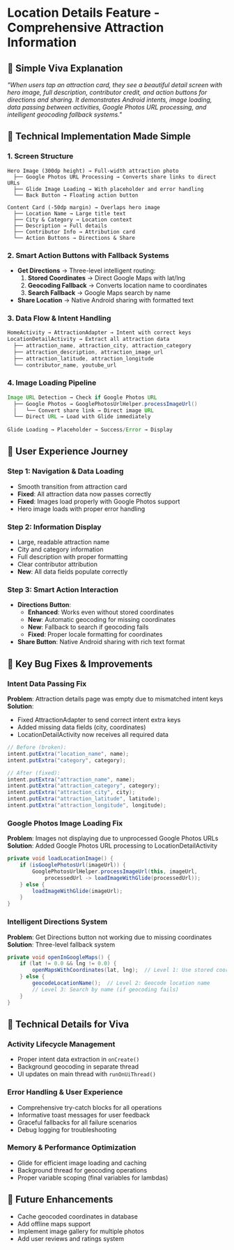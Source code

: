 # Location Details Feature - Comprehensive Attraction Information

## 🎯 **Simple Viva Explanation**
*"When users tap an attraction card, they see a beautiful detail screen with hero image, full description, contributor credit, and action buttons for directions and sharing. It demonstrates Android intents, image loading, data passing between activities, Google Photos URL processing, and intelligent geocoding fallback systems."*

## 🔧 **Technical Implementation Made Simple**

### **1. Screen Structure**
```
Hero Image (300dp height) → Full-width attraction photo
  ├── Google Photos URL Processing → Converts share links to direct URLs
  ├── Glide Image Loading → With placeholder and error handling
  └── Back Button → Floating action button
  
Content Card (-50dp margin) → Overlaps hero image
  ├── Location Name → Large title text
  ├── City & Category → Location context
  ├── Description → Full details
  ├── Contributor Info → Attribution card
  └── Action Buttons → Directions & Share
```

### **2. Smart Action Buttons with Fallback Systems**
- **Get Directions** → Three-level intelligent routing:
  1. **Stored Coordinates** → Direct Google Maps with lat/lng
  2. **Geocoding Fallback** → Converts location name to coordinates
  3. **Search Fallback** → Google Maps search by name
- **Share Location** → Native Android sharing with formatted text

### **3. Data Flow & Intent Handling**
```java
HomeActivity → AttractionAdapter → Intent with correct keys
LocationDetailActivity → Extract all attraction data
  ├── attraction_name, attraction_city, attraction_category
  ├── attraction_description, attraction_image_url
  ├── attraction_latitude, attraction_longitude
  └── contributor_name, youtube_url
```

### **4. Image Loading Pipeline**
```java
Image URL Detection → Check if Google Photos URL
  ├── Google Photos → GooglePhotosUrlHelper.processImageUrl()
  │   └── Convert share link → Direct image URL
  └── Direct URL → Load with Glide immediately
  
Glide Loading → Placeholder → Success/Error → Display
```

## 📱 **User Experience Journey**

### **Step 1: Navigation & Data Loading**
- Smooth transition from attraction card
- **Fixed**: All attraction data now passes correctly
- **Fixed**: Images load properly with Google Photos support
- Hero image loads with proper error handling

### **Step 2: Information Display**
- Large, readable attraction name
- City and category information
- Full description with proper formatting
- Clear contributor attribution
- **New**: All data fields populate correctly

### **Step 3: Smart Action Interaction**
- **Directions Button**: 
  - **Enhanced**: Works even without stored coordinates
  - **New**: Automatic geocoding for missing coordinates
  - **New**: Fallback to search if geocoding fails
  - **Fixed**: Proper locale formatting for coordinates
- **Share Button**: Native Android sharing with rich text format

## 🔧 **Key Bug Fixes & Improvements**

### **Intent Data Passing Fix**
**Problem**: Attraction details page was empty due to mismatched intent keys
**Solution**: 
- Fixed AttractionAdapter to send correct intent extra keys
- Added missing data fields (city, coordinates)
- LocationDetailActivity now receives all required data

```java
// Before (broken):
intent.putExtra("location_name", name);
intent.putExtra("category", category);

// After (fixed):
intent.putExtra("attraction_name", name);
intent.putExtra("attraction_category", category);
intent.putExtra("attraction_city", city);
intent.putExtra("attraction_latitude", latitude);
intent.putExtra("attraction_longitude", longitude);
```

### **Google Photos Image Loading Fix**
**Problem**: Images not displaying due to unprocessed Google Photos URLs
**Solution**: Added Google Photos URL processing to LocationDetailActivity

```java
private void loadLocationImage() {
    if (isGooglePhotosUrl(imageUrl)) {
        GooglePhotosUrlHelper.processImageUrl(this, imageUrl, 
            processedUrl -> loadImageWithGlide(processedUrl));
    } else {
        loadImageWithGlide(imageUrl);
    }
}
```

### **Intelligent Directions System**
**Problem**: Get Directions button not working due to missing coordinates
**Solution**: Three-level fallback system

```java
private void openInGoogleMaps() {
    if (lat != 0.0 && lng != 0.0) {
        openMapsWithCoordinates(lat, lng);  // Level 1: Use stored coordinates
    } else {
        geocodeLocationName();  // Level 2: Geocode location name
        // Level 3: Search by name (if geocoding fails)
    }
}
```

## 📝 **Technical Details for Viva**

### **Activity Lifecycle Management**
- Proper intent data extraction in `onCreate()`
- Background geocoding in separate thread
- UI updates on main thread with `runOnUiThread()`

### **Error Handling & User Experience**
- Comprehensive try-catch blocks for all operations
- Informative toast messages for user feedback
- Graceful fallbacks for all failure scenarios
- Debug logging for troubleshooting

### **Memory & Performance Optimization**
- Glide for efficient image loading and caching
- Background thread for geocoding operations
- Proper variable scoping (final variables for lambdas)

## 🚀 **Future Enhancements**
- Cache geocoded coordinates in database
- Add offline maps support
- Implement image gallery for multiple photos
- Add user reviews and ratings system
